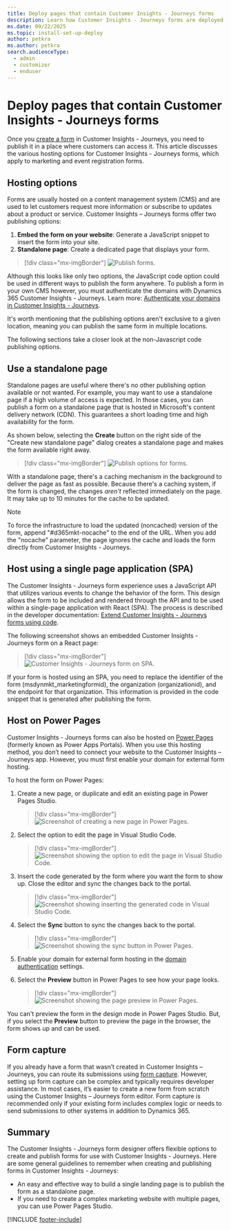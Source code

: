 ```yaml
---
title: Deploy pages that contain Customer Insights - Journeys forms
description: Learn how Customer Insights - Journeys forms are deployed on Power Pages and other destinations.
ms.date: 09/22/2025
ms.topic: install-set-up-deploy
author: petkra
ms.author: petkra
search.audienceType: 
  - admin
  - customizer
  - enduser
---
```


# Deploy pages that contain Customer Insights - Journeys forms

Once you [create a form](real-time-marketing-form-create.md) in Customer Insights - Journeys, you need to publish it in a place where customers can access it. This article discusses the various hosting options for Customer Insights - Journeys forms, which apply to marketing and event registration forms.

## Hosting options

Forms are usually hosted on a content management system (CMS) and are used to let customers request more information or subscribe to updates about a product or service. Customer Insights – Journeys forms offer two publishing options:

1. **Embed the form on your website**: Generate a JavaScript snippet to insert the form into your site.
1. **Standalone page**: Create a dedicated page that displays your form.

> [!div class="mx-imgBorder"]
> ![Publish forms.](media/real-time-marketing-forms-publishing1.png "Publish forms")

Although this looks like only two options, the JavaScript code option could be used in different ways to publish the form anywhere. To publish a form in your own CMS however, you must authenticate the domains with Dynamics 365 Customer Insights - Journeys. Learn more: [Authenticate your domains in Customer Insights - Journeys](domain-authentication.md).

It's worth mentioning that the publishing options aren't exclusive to a given location, meaning you can publish the same form in multiple locations.

The following sections take a closer look at the non-Javascript code publishing options.

## Use a standalone page

Standalone pages are useful where there's no other publishing option available or not wanted. For example, you may want to use a standalone page if a high volume of access is expected. In those cases, you can publish a form on a standalone page that is hosted in Microsoft's content delivery network (CDN). This guarantees a short loading time and high availability for the form.

As shown below, selecting the **Create** button on the right side of the "Create new standalone page" dialog creates a standalone page and makes the form available right away.

> [!div class="mx-imgBorder"]
> ![Publish options for forms.](media/real-time-marketing-forms-publishing-options.png "Publish options for forms")

With a standalone page, there's a caching mechanism in the background to deliver the page as fast as possible. Because there's a caching system, if the form is changed, the changes *aren't* reflected immediately on the page. It may take up to 10 minutes for the cache to be updated.

> [!NOTE]
> To force the infrastructure to load the updated (noncached) version of the form, append "#d365mkt-nocache" to the end of the URL. When you add the "nocache" parameter, the page ignores the cache and loads the form directly from Customer Insights - Journeys.

## Host using a single page application (SPA)

The Customer Insights - Journeys form experience uses a JavaScript API that utilizes various events to change the behavior of the form. This design allows the form to be included and rendered through the API and to be used within a single-page application with React (SPA). The process is described in the developer documentation: [Extend Customer Insights - Journeys forms using code](./developer/realtime-marketing-form-client-side-extensibility.md#custom-events).

The following screenshot shows an embedded Customer Insights - Journeys form on a React page:

> [!div class="mx-imgBorder"]
> ![Customer Insights - Journeys form on SPA.](media/real-time-marketing-forms-spa.png "Customer Insights - Journeys form on SPA")

If your form is hosted using an SPA, you need to replace the identifier of the form (msdynmkt_marketingformid), the organization (organizationid), and the endpoint for that organization. This information is provided in the code snippet that is generated after publishing the form.

## Host on Power Pages

Customer Insights - Journeys forms can also be hosted on [Power Pages](/power-pages/introduction) (formerly known as Power Apps Portals). When you use this hosting method, you don’t need to connect your website to the Customer Insights – Journeys app. However, you must first enable your domain for external form hosting. 

To host the form on Power Pages:

1. Create a new page, or duplicate and edit an existing page in Power Pages Studio.

    > [!div class="mx-imgBorder"]
    > ![Screenshot of creating a new page in Power Pages.](media/real-time-marketing-forms-pages1.png "Screenshot of creating a new page in Power Pages")

1. Select the option to edit the page in Visual Studio Code.

    > [!div class="mx-imgBorder"]
    > ![Screenshot showing the option to edit the page in Visual Studio Code.](media/real-time-marketing-forms-pages2.png "Screenshot showing the option to edit the page in Visual Studio Code")

1. Insert the code generated by the form where you want the form to show up. Close the editor and sync the changes back to the portal.

    > [!div class="mx-imgBorder"]
    > ![Screenshot showing inserting the generated code in Visual Studio Code.](media/real-time-marketing-forms-pages3.png "Screenshot showing inserting the generated code in Visual Studio Code")

1. Select the **Sync** button to sync the changes back to the portal.

    > [!div class="mx-imgBorder"]
    > ![Screenshot showing the sync button in Power Pages.](media/real-time-marketing-forms-pages4.png "Screenshot showing the sync button in Power Pages")

1. Enable your domain for external form hosting in the [domain authentication](domain-authentication.md) settings.

1. Select the **Preview** button in Power Pages to see how your page looks.

    > [!div class="mx-imgBorder"]
    > ![Screenshot showing the page preview in Power Pages.](media/real-time-marketing-forms-pages5.png "Screenshot showing the page preview in Power Pages")

You can't preview the form in the design mode in Power Pages Studio. But, if you select the **Preview** button to preview the page in the browser, the form shows up and can be used.

## Form capture

If you already have a form that wasn’t created in Customer Insights – Journeys, you can route its submissions using [form capture](real-time-marketing-form-capture.md). However, setting up form capture can be complex and typically requires developer assistance. In most cases, it’s easier to create a new form from scratch using the Customer Insights – Journeys form editor. Form capture is recommended only if your existing form includes complex logic or needs to send submissions to other systems in addition to Dynamics 365.

## Summary

The Customer Insights - Journeys form designer offers flexible options to create and publish forms for use with Customer Insights - Journeys. Here are some general guidelines to remember when creating and publishing forms in Customer Insights - Journeys:

- An easy and effective way to build a single landing page is to publish the form as a standalone page.
- If you need to create a complex marketing website with multiple pages, you can use Power Pages Studio.

[!INCLUDE [footer-include](./includes/footer-banner.md)]
